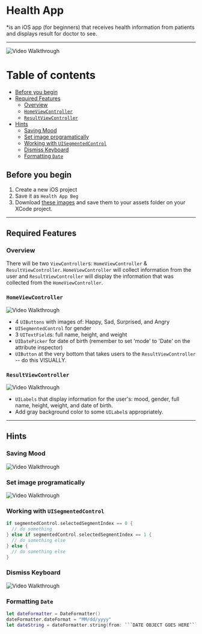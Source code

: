 # Health App 
*is an iOS app (for beginners) that receives health information from patients and displays result for doctor to see.


***

<img src='https://i.imgur.com/R8Lvwl6.gif' title='Video Walkthrough' width='' alt='Video Walkthrough' />

Table of contents
=================

* [Before you begin](#before-you-begin)
* [Required Features](#required-features)
  * [Overview](#overview)
  * [`HomeViewController`](#homeviewcontroller)
  * [`ResultViewController`](#resultviewcontroller)
* [Hints](#hints)
  * [Saving Mood](#saving-mood)
  * [Set image programatically](#set-image-programatically)
  * [Working with `UISegmentedControl`](#working-with-uisegmentedcontrol)
  * [Dismiss Keyboard](#dismiss-keyboard)
  * [Formatting `Date`](#formatting-date)

## Before you begin

1. Create a new iOS project
2. Save it as `Health App Beg`
4. Download [these images](https://github.com/alimir1/HealthAppForStudents/tree/master/HealthAppImages) and save them to your assets folder on your XCode project.

***

## Required Features

### Overview
There will be two `ViewController`s: `HomeViewController` & `ResultViewController`. `HomeViewController` will collect information from the user and `ResultViewController` will display the information that was collected from the `HomeViewController`.

### `HomeViewController`
<img src='https://i.imgur.com/vYh66Tc.png' title='Video Walkthrough' width='' alt='Video Walkthrough' />

* 4 `UIButtons` with images of: Happy, Sad, Surprised, and Angry
* `UISegmentedControl` for gender
* 3 `UITextField`s: full name, height, and weight
* `UIDatePicker` for date of birth (remember to set 'mode' to 'Date' on the attribute inspector)
* `UIButton` at the very bottom that takes users to the `ResultViewController` -- do this VISUALLY.

### `ResultViewController`
<img src='https://i.imgur.com/Vr69Ge6.png' title='Video Walkthrough' width='' alt='Video Walkthrough' />

* `UILabels` that display information for the user's: mood, gender, full name, height, weight, and date of birth.
* Add gray background color to some `UILabel`s appropriately.

***

## Hints

### Saving Mood
<img src='https://i.imgur.com/qiufNvP.png' title='Video Walkthrough' width='' alt='Video Walkthrough' />

### Set image programatically
<img src='http://i.imgur.com/NkWHpFi.gif' title='Video Walkthrough' width='' alt='Video Walkthrough' />

### Working with `UISegmentedControl`
```swift
if segmentedControl.selectedSegmentIndex == 0 {
  // do something
} else if segmentedControl.selectedSegmentIndex == 1 {
  // do something else
} else {
  // do something else
}
```

### Dismiss Keyboard
<img src='https://i.imgur.com/nGd0HJ4.gif' title='Video Walkthrough' width='' alt='Video Walkthrough' />

### Formatting `Date`
```swift
let dateFormatter = DateFormatter()
dateFormatter.dateFormat = "MM/dd/yyyy"
let dateString = dateFormatter.string(from: ```DATE OBJECT GOES HERE```) // <---- THIS IS YOUR STRING
```
